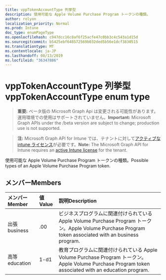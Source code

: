 ```yaml
---
title: vppTokenAccountType 列挙型
description: 使用可能な Apple Volume Purchase Program トークンの種類。
author: rolyon
localization_priority: Normal
ms.prod: Intune
doc_type: enumPageType
ms.openlocfilehash: c947dcc16c8af6f25acfe47c0bb3c4c543a1d15d
ms.sourcegitcommit: b5425ebf648572569b032ded5b56e1dcf3830515
ms.translationtype: MT
ms.contentlocale: ja-JP
ms.lasthandoff: 08/13/2019
ms.locfileid: "36347886"
---
```

# <a name="vpptokenaccounttype-enum-type"></a><span data-ttu-id="e04a9-103">vppTokenAccountType 列挙型</span><span class="sxs-lookup"><span data-stu-id="e04a9-103">vppTokenAccountType enum type</span></span>

> <span data-ttu-id="e04a9-104">**重要:** ベータ版の Microsoft Graph Api は変更される可能性があります。運用環境での使用はサポートされていません。</span><span class="sxs-lookup"><span data-stu-id="e04a9-104">**Important:** Microsoft Graph APIs under the /beta version are subject to change; production use is not supported.</span></span>

> <span data-ttu-id="e04a9-105">**注:** Microsoft Graph API for Intune では、テナントに対して[アクティブな intune ライセンス](https://go.microsoft.com/fwlink/?linkid=839381)が必要です。</span><span class="sxs-lookup"><span data-stu-id="e04a9-105">**Note:** The Microsoft Graph API for Intune requires an [active Intune license](https://go.microsoft.com/fwlink/?linkid=839381) for the tenant.</span></span>

<span data-ttu-id="e04a9-106">使用可能な Apple Volume Purchase Program トークンの種類。</span><span class="sxs-lookup"><span data-stu-id="e04a9-106">Possible types of an Apple Volume Purchase Program token.</span></span>

## <a name="members"></a><span data-ttu-id="e04a9-107">メンバー</span><span class="sxs-lookup"><span data-stu-id="e04a9-107">Members</span></span>
|<span data-ttu-id="e04a9-108">メンバー</span><span class="sxs-lookup"><span data-stu-id="e04a9-108">Member</span></span>|<span data-ttu-id="e04a9-109">値</span><span class="sxs-lookup"><span data-stu-id="e04a9-109">Value</span></span>|<span data-ttu-id="e04a9-110">説明</span><span class="sxs-lookup"><span data-stu-id="e04a9-110">Description</span></span>|
|:---|:---|:---|
|<span data-ttu-id="e04a9-111">出張</span><span class="sxs-lookup"><span data-stu-id="e04a9-111">business</span></span>|<span data-ttu-id="e04a9-112">.0</span><span class="sxs-lookup"><span data-stu-id="e04a9-112">0</span></span>|<span data-ttu-id="e04a9-113">ビジネスプログラムに関連付けられている Apple Volume Purchase Program トークン。</span><span class="sxs-lookup"><span data-stu-id="e04a9-113">Apple Volume Purchase Program token associated with an business program.</span></span>|
|<span data-ttu-id="e04a9-114">高等</span><span class="sxs-lookup"><span data-stu-id="e04a9-114">education</span></span>|<span data-ttu-id="e04a9-115">1-d</span><span class="sxs-lookup"><span data-stu-id="e04a9-115">1</span></span>|<span data-ttu-id="e04a9-116">教育プログラムに関連付けられている Apple Volume Purchase Program トークン。</span><span class="sxs-lookup"><span data-stu-id="e04a9-116">Apple Volume Purchase Program token associated with an education program.</span></span>|




